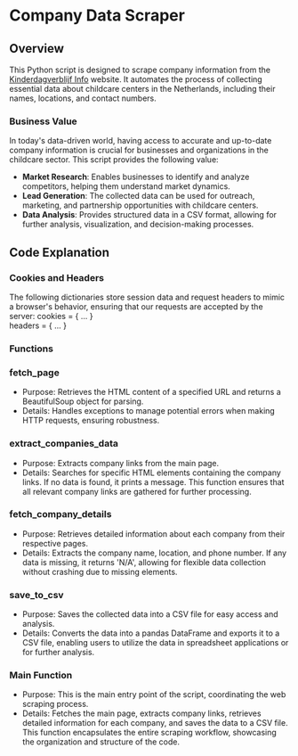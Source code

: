 # Company Data Scraper

## Overview

This Python script is designed to scrape company information from the [Kinderdagverblijf Info](https://www.kinderdagverblijf-info.nl/) website. It automates the process of collecting essential data about childcare centers in the Netherlands, including their names, locations, and contact numbers.

### Business Value

In today's data-driven world, having access to accurate and up-to-date company information is crucial for businesses and organizations in the childcare sector. This script provides the following value:

- **Market Research**: Enables businesses to identify and analyze competitors, helping them understand market dynamics.
- **Lead Generation**: The collected data can be used for outreach, marketing, and partnership opportunities with childcare centers.
- **Data Analysis**: Provides structured data in a CSV format, allowing for further analysis, visualization, and decision-making processes.

## Code Explanation

### Cookies and Headers

The following dictionaries store session data and request headers to mimic a browser's behavior, ensuring that our requests are accepted by the server:
cookies = { ... } <br>
headers = { ... }

### Functions
### fetch_page
- Purpose: Retrieves the HTML content of a specified URL and returns a BeautifulSoup object for parsing.
- Details: Handles exceptions to manage potential errors when making HTTP requests, ensuring robustness.
  
### extract_companies_data
- Purpose: Extracts company links from the main page.
- Details: Searches for specific HTML elements containing the company links. If no data is found, it prints a message. This function ensures that all relevant company links are gathered for further processing.

### fetch_company_details
- Purpose: Retrieves detailed information about each company from their respective pages.
- Details: Extracts the company name, location, and phone number. If any data is missing, it returns 'N/A', allowing for flexible data collection without crashing due to missing elements.

### save_to_csv
- Purpose: Saves the collected data into a CSV file for easy access and analysis.
- Details: Converts the data into a pandas DataFrame and exports it to a CSV file, enabling users to utilize the data in spreadsheet applications or for further analysis.

### Main Function
- Purpose: This is the main entry point of the script, coordinating the web scraping process.
- Details: Fetches the main page, extracts company links, retrieves detailed information for each company, and saves the data to a CSV file. This function encapsulates the entire scraping workflow, showcasing the organization and structure of the code.

